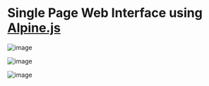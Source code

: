 # Single Page Web Interface using [Alpine.js](https://alpinejs.dev/)

![image](https://user-images.githubusercontent.com/15571269/180087667-d1aaf56b-34f1-4310-a85e-9dc6feea0d2b.png)

![image](https://user-images.githubusercontent.com/15571269/180087922-fa518511-6689-4fdd-9f5a-9e2cb41bd984.png)

![image](https://user-images.githubusercontent.com/15571269/180087965-38f063a3-5122-4087-9f16-673f4bcaea2d.png)
